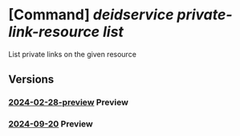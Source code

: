# [Command] _deidservice private-link-resource list_

List private links on the given resource

## Versions

### [2024-02-28-preview](/Resources/mgmt-plane/L3N1YnNjcmlwdGlvbnMve30vcmVzb3VyY2Vncm91cHMve30vcHJvdmlkZXJzL21pY3Jvc29mdC5oZWFsdGhkYXRhYWlzZXJ2aWNlcy9kZWlkc2VydmljZXMve30vcHJpdmF0ZWxpbmtyZXNvdXJjZXM=/2024-02-28-preview.xml) **Preview**

<!-- mgmt-plane /subscriptions/{}/resourcegroups/{}/providers/microsoft.healthdataaiservices/deidservices/{}/privatelinkresources 2024-02-28-preview -->

### [2024-09-20](/Resources/mgmt-plane/L3N1YnNjcmlwdGlvbnMve30vcmVzb3VyY2Vncm91cHMve30vcHJvdmlkZXJzL21pY3Jvc29mdC5oZWFsdGhkYXRhYWlzZXJ2aWNlcy9kZWlkc2VydmljZXMve30vcHJpdmF0ZWxpbmtyZXNvdXJjZXM=/2024-09-20.xml) **Preview**

<!-- mgmt-plane /subscriptions/{}/resourcegroups/{}/providers/microsoft.healthdataaiservices/deidservices/{}/privatelinkresources 2024-09-20 -->
